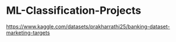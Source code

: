 # ML-Classification-Projects
https://www.kaggle.com/datasets/prakharrathi25/banking-dataset-marketing-targets
